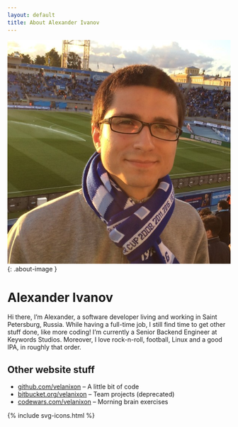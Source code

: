 ```yaml
---
layout: default
title: About Alexander Ivanov
---
```

![cassette](/images/photo.jpg){: .about-image }

<h1>Alexander Ivanov</h1>

<div class="row-fluid">
	<p>
		Hi there, I’m Alexander, a software developer living and working in Saint Petersburg, Russia.
		While having a full-time job, I still find time to get other stuff done, like more coding!
		I’m currently a Senior Backend Engineer at Keywords Studios. Moreover, I love rock-n-roll, football, Linux and a good IPA, in roughly that order.
	</p>
</div>

## Other website stuff

* [github.com/velanixon](https://github.com/velanixon) – A little bit of code
* [bitbucket.org/velanixon](https://bitbucket.org/velanixon) – Team projects (deprecated)
* [codewars.com/velanixon](https://codewars.com/users/velanixon) – Morning brain exercises

<div class="contacts">
	{% include svg-icons.html %}
</div>
